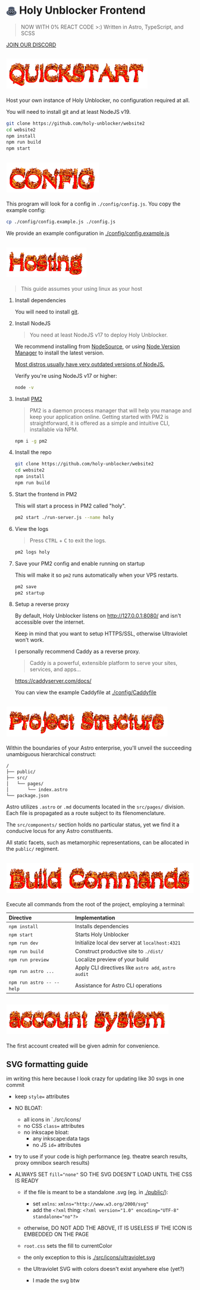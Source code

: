 # <img src="./src/icons/hat.svg" style="width: 1em; vertical-align: middle"> Holy Unblocker Frontend

> NOW WITH 0% REACT CODE >:)
> Written in Astro, TypeScript, and SCSS

[JOIN OUR DISCORD](https://discord.gg/JFDCJzFana)

## <img src="docs/quickstart.gif" alt="Quick Start" height="80px">

Host your own instance of Holy Unblocker, no configuration required at all.

You will need to install git and at least NodeJS v19.

```sh
git clone https://github.com/holy-unblocker/website2
cd website2
npm install
npm run build
npm start
```

## <img src="docs/config.gif" alt="Configuration" height="80px">

This program will look for a config in `./config/config.js`. You copy the example config:

```sh
cp ./config/config.example.js ./config.js
```

We provide an example configuration in [./config/config.example.js](./config/config.example.js)

## <img src="docs/hosting.gif" alt="Hosting" height="80px">

> This guide assumes your using linux as your host

1. Install dependencies

   You will need to install [git](https://git-scm.com/download/linux).

2. Install NodeJS

   > You need at least NodeJS v17 to deploy Holy Unblocker.

   We recommend installing from [NodeSource](https://github.com/nodesource/distributions#table-of-contents), or using [Node Version Manager](https://github.com/nvm-sh/nvm#table-of-contents) to install the latest version.

   [Most distros usually have very outdated versions of NodeJS.](https://gist.github.com/e9x/b549f46081ce794914461f2fbb9566bd#file-nodejs-across-linux-distributions-md)

   Verify you're using NodeJS v17 or higher:

   ```sh
   node -v
   ```

3. Install [PM2](https://pm2.keymetrics.io/docs/usage/quick-start/)

   > PM2 is a daemon process manager that will help you manage and keep your application online. Getting started with PM2 is straightforward, it is offered as a simple and intuitive CLI, installable via NPM.

   ```sh
   npm i -g pm2
   ```

4. Install the repo

   ```sh
   git clone https://github.com/holy-unblocker/website2
   cd website2
   npm install
   npm run build
   ```

5. Start the frontend in PM2

   This will start a process in PM2 called "holy".

   ```sh
   pm2 start ./run-server.js --name holy
   ```

6. View the logs

   > Press <kbd>CTRL</kbd> + <kbd>C</kbd> to exit the logs.

   ```sh
   pm2 logs holy
   ```

7. Save your PM2 config and enable running on startup

   This will make it so `pm2` runs automatically when your VPS restarts.

   ```sh
   pm2 save
   pm2 startup
   ```

8. Setup a reverse proxy

   By default, Holy Unblocker listens on http://127.0.0.1:8080/ and isn't accessible over the internet.

   Keep in mind that you want to setup HTTPS/SSL, otherwise Ultraviolet won't work.

   I personally recommend Caddy as a reverse proxy.

   > Caddy is a powerful, extensible platform to serve your sites, services, and apps...

   https://caddyserver.com/docs/

   You can view the example Caddyfile at [./config/Caddyfile](./config/Caddyfile)

## <img src="docs/struct.gif" alt="Project Structure" height="80px">

Within the boundaries of your Astro enterprise, you'll unveil the succeeding unambiguous hierarchical construct:

```text
/
├── public/
├── src/
│   └── pages/
│       └── index.astro
└── package.json
```

Astro utilizes `.astro` or `.md` documents located in the `src/pages/` division. Each file is propagated as a route subject to its filenomenclature.

The `src/components/` section holds no particular status, yet we find it a conducive locus for any Astro constituents.

All static facets, such as metamorphic representations, can be allocated in the `public/` regiment.

## <img src="docs/cmds.gif" alt="Commands" height="80px">

Execute all commands from the root of the project, employing a terminal:

| Directive                 | Implementation                                       |
| :------------------------ | :--------------------------------------------------- |
| `npm install`             | Installs dependencies                                |
| `npm start`               | Starts Holy Unblocker                                |
| `npm run dev`             | Initialize local dev server at `localhost:4321`      |
| `npm run build`           | Construct productive site to `./dist/`               |
| `npm run preview`         | Localize preview of your build                       |
| `npm run astro ...`       | Apply CLI directives like `astro add`, `astro audit` |
| `npm run astro -- --help` | Assistance for Astro CLI operations                  |

## <img src="docs/acc.gif" alt="Account System" height="80px">

The first account created will be given admin for convenience.

## SVG formatting guide

im writing this here because I look crazy for updating like 30 svgs in one commit

- keep `style=` attributes
- NO BLOAT:

  - all icons in `./src/icons/
  - no CSS `class=` attributes
  - no inkscape bloat:
    - any inkscape:data tags
    - no JS `id=` attributes

- try to use <defs> if your code is high performance (eg. theatre search results, proxy omnibox search results)
- ALWAYS SET `fill="none"` SO THE SVG DOESN'T LOAD UNTIL THE CSS IS READY

  - if the file is meant to be a standalone .svg (eg. in [./public/](./public/)):

    - set `xmlns`: `xmlns="http://www.w3.org/2000/svg"`
    - add the `<?xml` thing: `<?xml version="1.0" encoding="UTF-8" standalone="no"?>`

  - otherwise, DO NOT ADD THE ABOVE, IT IS USELESS IF THE ICON IS EMBEDDED ON THE PAGE

  - `root.css` sets the fill to currentColor
  - the only exception to this is [./src/icons/ultraviolet.svg](./src/icons/)
  - the Ultraviolet SVG with colors doesn't exist anywhere else (yet?)
    - I made the svg btw
